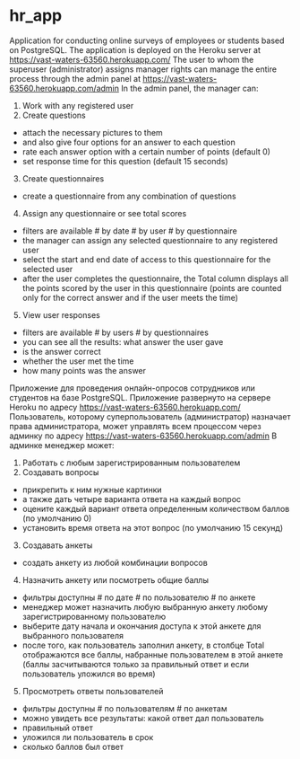 # hr_app
Application for conducting online surveys of employees or students based on PostgreSQL. The application is deployed on the Heroku server at https://vast-waters-63560.herokuapp.com/
The user to whom the superuser (administrator) assigns manager rights can manage the entire process through the admin panel at https://vast-waters-63560.herokuapp.com/admin
In the admin panel, the manager can:
1) Work with any registered user
2) Create questions
- attach the necessary pictures to them
- and also give four options for an answer to each question
- rate each answer option with a certain number of points (default 0)
- set response time for this question (default 15 seconds)
3) Create questionnaires
- create a questionnaire from any combination of questions
4) Assign any questionnaire or see total scores
- filters are available # by date # by user  # by questionnaire
- the manager can assign any selected questionnaire to any registered user
- select the start and end date of access to this questionnaire for the selected user
- after the user completes the questionnaire, the Total column displays all the points scored by the user in this questionnaire (points are counted only for the correct answer and if the user meets the time)
5) View user responses
- filters are available # by users  # by questionnaires
- you can see all the results: what answer the user gave
- is the answer correct
- whether the user met the time
- how many points was the answer

Приложение для проведения онлайн-опросов сотрудников или студентов на базе PostgreSQL. Приложение развернуто на сервере Heroku по адресу https://vast-waters-63560.herokuapp.com/
Пользователь, которому суперпользователь (администратор) назначает права администратора, может управлять всем процессом через админку по адресу https://vast-waters-63560.herokuapp.com/admin
В админке менеджер может:
1) Работать с любым зарегистрированным пользователем
2) Создавать вопросы
- прикрепить к ним нужные картинки
- а также дать четыре варианта ответа на каждый вопрос
- оцените каждый вариант ответа определенным количеством баллов (по умолчанию 0)
- установить время ответа на этот вопрос (по умолчанию 15 секунд)
3) Создавать анкеты
- создать анкету из любой комбинации вопросов
4) Назначить анкету или посмотреть общие баллы
- фильтры доступны # по дате # по пользователю # по анкете
- менеджер может назначить любую выбранную анкету любому зарегистрированному пользователю
- выберите дату начала и окончания доступа к этой анкете для выбранного пользователя
- после того, как пользователь заполнил анкету, в столбце Total отображаются все баллы, набранные пользователем в этой анкете (баллы засчитываются только за правильный ответ и если пользователь уложился во время)
5) Просмотреть ответы пользователей
- фильтры доступны # по пользователям # по анкетам
- можно увидеть все результаты: какой ответ дал пользователь
- правильный ответ
- уложился ли пользователь в срок
- сколько баллов был ответ
